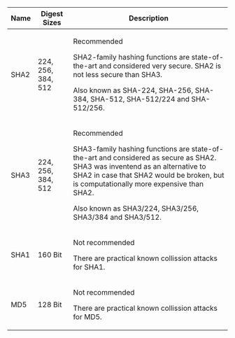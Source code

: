 |Name|Digest Sizes|Description|
|----|-----------|-----------|
|SHA2|224, 256, 384, 512|<div class="admonition success"><p class="admonition-title">Recommended</p><p>SHA2-family hashing functions are state-of-the-art and considered very secure. SHA2 is not less secure than SHA3.<p></p>Also known as SHA-224, SHA-256, SHA-384, SHA-512, SHA-512/224 and SHA-512/256.</p></div>|
|SHA3|224, 256, 384, 512|<div class="admonition success"><p class="admonition-title">Recommended</p><p>SHA3-family hashing functions are state-of-the-art and considered as secure as SHA2. SHA3 was inventend as an alternative to SHA2 in case that SHA2 would be broken, but is computationally more expensive than SHA2.</p><p>Also known as SHA3/224, SHA3/256, SHA3/384 and SHA3/512.</p></div>|
|SHA1|160 Bit|<div class="admonition failure"><p class="admonition-title">Not recommended</p><p>There are practical known collission attacks for SHA1.</p></div>|
|MD5|128 Bit|<div class="admonition failure"><p class="admonition-title">Not recommended</p><p>There are practical known collission attacks for MD5.</p></div>|
